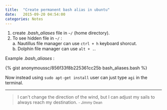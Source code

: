 ```yaml
---
title:  "Create permanent bash alias in ubuntu"
date:   2015-09-20 04:54:00
categories: Notes
---
```


1. create _.bash_aliases_ file in `~/` (home directory).
2. To see hidden file in `~/` :  
    a. Nautillus file manager can use `ctrl + h` keyboard shorcut.   
    b. Dolphin file manager can use `alt + .`.

Example _.bash_aliases_ : 

{% gist anonymoussc/856f33f8b225361cc25b bash_aliases.bash %}

Now instead using `sudo apt-get install` user can just type `agi` in the terminal. 


---
> I can't change the direction of the wind, but I can adjust my sails to always reach my destination. 
> <small>- Jimmy Dean</small>
